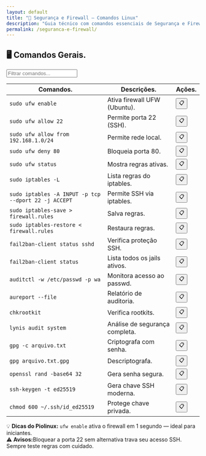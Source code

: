 ```yaml
---
layout: default
title: "🔐 Segurança e Firewall — Comandos Linux"
description: "Guia técnico com comandos essenciais de Segurança e Firewall. Copie, cole e use direto no terminal. Organizado por segurança e firewall."
permalink: /seguranca-e-firewall/
---
```



<section>



<h2>🖥 Comandos Gerais.</h2>




<input type="text" oninput="filtrarLinhas(this.value)" placeholder="Filtrar comandos...">
<script>
function filtrarLinhas(termo) {
  const linhas = document.querySelectorAll('tbody tr');
  linhas.forEach(linha => {
    linha.style.display = linha.textContent.toLowerCase().includes(termo.toLowerCase()) ? '' : 'none';
  });
}
</script>


<div class="table-container">
<table class="evergreen-table">
  <thead>
    <tr>
      <th>Comandos.</th>
      <th>Descrições.</th>
      <th>Ações.</th>
    </tr>
  </thead>
  <tbody>
    <tr>
      <td data-label="Comando"><code>sudo ufw enable</code></td>
      <td data-label="Descrição">Ativa firewall UFW (Ubuntu).</td>
      <td data-label="Ação"><button class="copy-btn" data-command="sudo ufw enable">📋</button></td>
    </tr>
    <tr>
      <td data-label="Comando"><code>sudo ufw allow 22</code></td>
      <td data-label="Descrição">Permite porta 22 (SSH).</td>
      <td data-label="Ação"><button class="copy-btn" data-command="sudo ufw allow 22">📋</button></td>
    </tr>
    <tr>
      <td data-label="Comando"><code>sudo ufw allow from 192.168.1.0/24</code></td>
      <td data-label="Descrição">Permite rede local.</td>
      <td data-label="Ação"><button class="copy-btn" data-command="sudo ufw allow from 192.168.1.0/24">📋</button></td>
    </tr>
    <tr>
      <td data-label="Comando"><code>sudo ufw deny 80</code></td>
      <td data-label="Descrição">Bloqueia porta 80.</td>
      <td data-label="Ação"><button class="copy-btn" data-command="sudo ufw deny 80">📋</button></td>
    </tr>
    <tr>
      <td data-label="Comando"><code>sudo ufw status</code></td>
      <td data-label="Descrição">Mostra regras ativas.</td>
      <td data-label="Ação"><button class="copy-btn" data-command="sudo ufw status">📋</button></td>
    </tr>
    <tr>
      <td data-label="Comando"><code>sudo iptables -L</code></td>
      <td data-label="Descrição">Lista regras do iptables.</td>
      <td data-label="Ação"><button class="copy-btn" data-command="sudo iptables -L">📋</button></td>
    </tr>
    <tr>
      <td data-label="Comando"><code>sudo iptables -A INPUT -p tcp --dport 22 -j ACCEPT</code></td>
      <td data-label="Descrição">Permite SSH via iptables.</td>
      <td data-label="Ação"><button class="copy-btn" data-command="sudo iptables -A INPUT -p tcp --dport 22 -j ACCEPT">📋</button></td>
    </tr>
    <tr>
      <td data-label="Comando"><code>sudo iptables-save > firewall.rules</code></td>
      <td data-label="Descrição">Salva regras.</td>
      <td data-label="Ação"><button class="copy-btn" data-command="sudo iptables-save > firewall.rules">📋</button></td>
    </tr>
    <tr>
      <td data-label="Comando"><code>sudo iptables-restore < firewall.rules</code></td>
      <td data-label="Descrição">Restaura regras.</td>
      <td data-label="Ação"><button class="copy-btn" data-command="sudo iptables-restore < firewall.rules">📋</button></td>
    </tr>
    <tr>
      <td data-label="Comando"><code>fail2ban-client status sshd</code></td>
      <td data-label="Descrição">Verifica proteção SSH.</td>
      <td data-label="Ação"><button class="copy-btn" data-command="fail2ban-client status sshd">📋</button></td>
    </tr>
    <tr>
      <td data-label="Comando"><code>fail2ban-client status</code></td>
      <td data-label="Descrição">Lista todos os jails ativos.</td>
      <td data-label="Ação"><button class="copy-btn" data-command="fail2ban-client status">📋</button></td>
    </tr>
    <tr>
      <td data-label="Comando"><code>auditctl -w /etc/passwd -p wa</code></td>
      <td data-label="Descrição">Monitora acesso ao passwd.</td>
      <td data-label="Ação"><button class="copy-btn" data-command="auditctl -w /etc/passwd -p wa">📋</button></td>
    </tr>
    <tr>
      <td data-label="Comando"><code>aureport --file</code></td>
      <td data-label="Descrição">Relatório de auditoria.</td>
      <td data-label="Ação"><button class="copy-btn" data-command="aureport --file">📋</button></td>
    </tr>
    <tr>
      <td data-label="Comando"><code>chkrootkit</code></td>
      <td data-label="Descrição">Verifica rootkits.</td>
      <td data-label="Ação"><button class="copy-btn" data-command="chkrootkit">📋</button></td>
    </tr>
    <tr>
      <td data-label="Comando"><code>lynis audit system</code></td>
      <td data-label="Descrição">Análise de segurança completa.</td>
      <td data-label="Ação"><button class="copy-btn" data-command="lynis audit system">📋</button></td>
    </tr>
    <tr>
      <td data-label="Comando"><code>gpg -c arquivo.txt</code></td>
      <td data-label="Descrição">Criptografa com senha.</td>
      <td data-label="Ação"><button class="copy-btn" data-command="gpg -c arquivo.txt">📋</button></td>
    </tr>
    <tr>
      <td data-label="Comando"><code>gpg arquivo.txt.gpg</code></td>
      <td data-label="Descrição">Descriptografa.</td>
      <td data-label="Ação"><button class="copy-btn" data-command="gpg arquivo.txt.gpg">📋</button></td>
    </tr>
    <tr>
      <td data-label="Comando"><code>openssl rand -base64 32</code></td>
      <td data-label="Descrição">Gera senha segura.</td>
      <td data-label="Ação"><button class="copy-btn" data-command="openssl rand -base64 32">📋</button></td>
    </tr>
    <tr>
      <td data-label="Comando"><code>ssh-keygen -t ed25519</code></td>
      <td data-label="Descrição">Gera chave SSH moderna.</td>
      <td data-label="Ação"><button class="copy-btn" data-command="ssh-keygen -t ed25519">📋</button></td>
    </tr>
    <tr>
      <td data-label="Comando"><code>chmod 600 ~/.ssh/id_ed25519</code></td>
      <td data-label="Descrição">Protege chave privada.</td>
      <td data-label="Ação"><button class="copy-btn" data-command="chmod 600 ~/.ssh/id_ed25519">📋</button></td>
    </tr>
  </tbody>
</table>
</div>
 


<div class="dica-final">
  💡 <strong>Dicas do Piolinux:</strong> <code>ufw enable</code> ativa o firewall em 1 segundo — ideal para iniciantes.
  </div>
<div class="aviso-final">
  ⚠️ <strong>Avisos:</strong>Bloquear a porta 22 sem alternativa trava seu acesso SSH. Sempre teste regras com cuidado.
</div>



</section>
